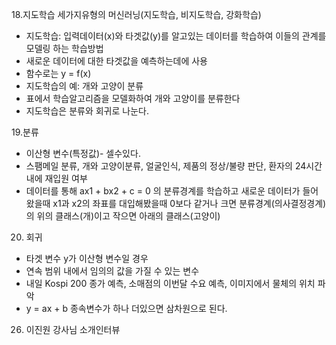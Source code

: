 18.지도학습
세가지유형의 머신러닝(지도학습, 비지도학습, 강화학습)
- 지도학습: 입력데이터(x)와 타겟값(y)를 알고있는 데이터를 학습하여 이들의 관계를 모델링 하는 학습방법
- 새로운 데이터에 대한 타겟값을 예측하는데에 사용
- 함수로는 y = f(x) 
- 지도학습의 예: 개와 고양이 분류
- 표에서 학습알고리즘을 모델화하여 개와 고양이를 분류한다
- 지도학습은 분류와 회귀로 나눈다.

19.분류
- 이산형 변수(특정값)- 셀수있다.
- 스팸메일 분류, 개와 고양이분류, 얼굴인식, 제품의 정상/불량 판단, 환자의 24시간 내에 재입원 여부
- 데이터를 통해 ax1 + bx2 + c = 0 의 분류경계를 학습하고 새로운 데이터가 들어왔을때 x1과 x2의 좌표를 대입해봤을때 0보다 같거나 크면 분류경계(의사결정경계)의 위의 클래스(개)이고 작으면 아래의 클래스(고양이)
20. 회귀
- 타겟 변수 y가 이산형 변수일 경우
- 연속 범위 내에서 임의의 값을 가질 수 있는 변수
- 내일 Kospi 200 종가 예측, 소매점의 이번달 수요 예측, 이미지에서 물체의 위치 파악
- y = ax + b 종속변수가 하나 더있으면 삼차원으로 된다.
26. 이진원 강사님 소개인터뷰